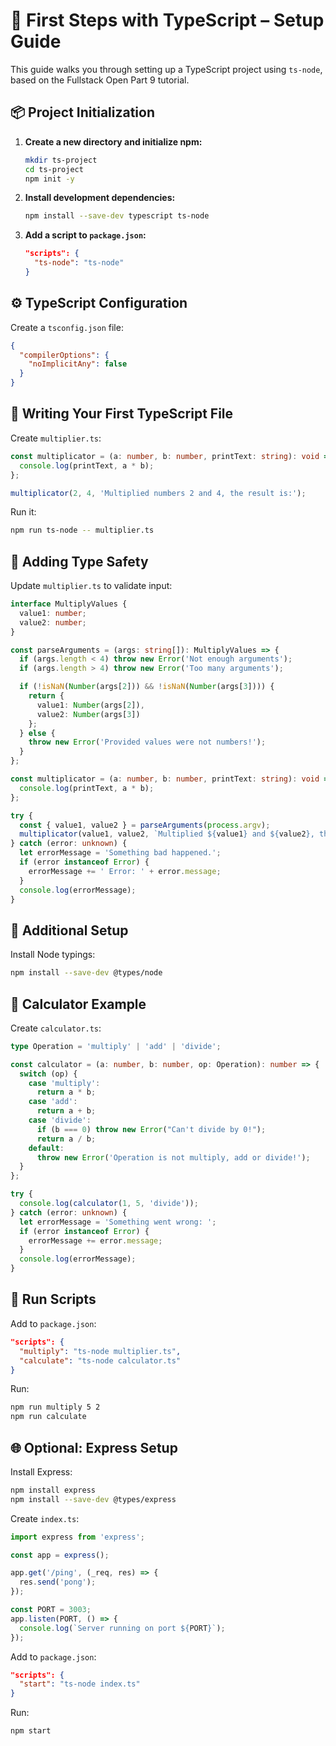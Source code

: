 # 🚀 First Steps with TypeScript – Setup Guide

This guide walks you through setting up a TypeScript project using `ts-node`, based on the Fullstack Open Part 9 tutorial.

## 📦 Project Initialization

1. **Create a new directory and initialize npm:**
   ```bash
   mkdir ts-project
   cd ts-project
   npm init -y
   ```

2. **Install development dependencies:**
   ```bash
   npm install --save-dev typescript ts-node
   ```

3. **Add a script to `package.json`:**
   ```json
   "scripts": {
     "ts-node": "ts-node"
   }
   ```

## ⚙️ TypeScript Configuration

Create a `tsconfig.json` file:
```json
{
  "compilerOptions": {
    "noImplicitAny": false
  }
}
```

## 🧪 Writing Your First TypeScript File

Create `multiplier.ts`:
```ts
const multiplicator = (a: number, b: number, printText: string): void => {
  console.log(printText, a * b);
};

multiplicator(2, 4, 'Multiplied numbers 2 and 4, the result is:');
```

Run it:
```bash
npm run ts-node -- multiplier.ts
```

## 🧠 Adding Type Safety

Update `multiplier.ts` to validate input:
```ts
interface MultiplyValues {
  value1: number;
  value2: number;
}

const parseArguments = (args: string[]): MultiplyValues => {
  if (args.length < 4) throw new Error('Not enough arguments');
  if (args.length > 4) throw new Error('Too many arguments');

  if (!isNaN(Number(args[2])) && !isNaN(Number(args[3]))) {
    return {
      value1: Number(args[2]),
      value2: Number(args[3])
    };
  } else {
    throw new Error('Provided values were not numbers!');
  }
};

const multiplicator = (a: number, b: number, printText: string): void => {
  console.log(printText, a * b);
};

try {
  const { value1, value2 } = parseArguments(process.argv);
  multiplicator(value1, value2, `Multiplied ${value1} and ${value2}, the result is:`);
} catch (error: unknown) {
  let errorMessage = 'Something bad happened.';
  if (error instanceof Error) {
    errorMessage += ' Error: ' + error.message;
  }
  console.log(errorMessage);
}
```

## 🧰 Additional Setup

Install Node typings:
```bash
npm install --save-dev @types/node
```

## 🧮 Calculator Example

Create `calculator.ts`:
```ts
type Operation = 'multiply' | 'add' | 'divide';

const calculator = (a: number, b: number, op: Operation): number => {
  switch (op) {
    case 'multiply':
      return a * b;
    case 'add':
      return a + b;
    case 'divide':
      if (b === 0) throw new Error("Can't divide by 0!");
      return a / b;
    default:
      throw new Error('Operation is not multiply, add or divide!');
  }
};

try {
  console.log(calculator(1, 5, 'divide'));
} catch (error: unknown) {
  let errorMessage = 'Something went wrong: ';
  if (error instanceof Error) {
    errorMessage += error.message;
  }
  console.log(errorMessage);
}
```

## 🧪 Run Scripts

Add to `package.json`:
```json
"scripts": {
  "multiply": "ts-node multiplier.ts",
  "calculate": "ts-node calculator.ts"
}
```

Run:
```bash
npm run multiply 5 2
npm run calculate
```

## 🌐 Optional: Express Setup

Install Express:
```bash
npm install express
npm install --save-dev @types/express
```

Create `index.ts`:
```ts
import express from 'express';

const app = express();

app.get('/ping', (_req, res) => {
  res.send('pong');
});

const PORT = 3003;
app.listen(PORT, () => {
  console.log(`Server running on port ${PORT}`);
});
```

Add to `package.json`:
```json
"scripts": {
  "start": "ts-node index.ts"
}
```

Run:
```bash
npm start
```

